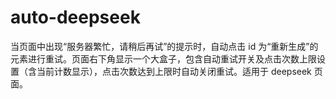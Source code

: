 # auto-deepseek
当页面中出现“服务器繁忙，请稍后再试”的提示时，自动点击 id 为“重新生成”的元素进行重试。页面右下角显示一个大盒子，包含自动重试开关及点击次数上限设置（含当前计数显示），点击次数达到上限时自动关闭重试。适用于 deepseek 页面。
